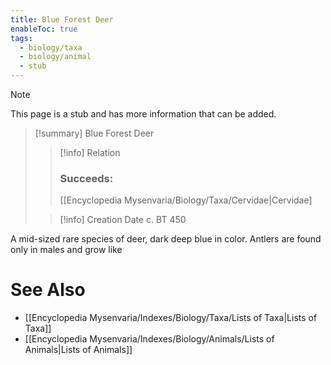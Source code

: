 ```yaml
---
title: Blue Forest Deer
enableToc: true
tags:
  - biology/taxa
  - biology/animal
  - stub
---
```


> [!note]
> This page is a stub and has more information that can be added.

> [!summary] Blue Forest Deer
> > [!info] Relation
> > ### Succeeds:
> > [[Encyclopedia Mysenvaria/Biology/Taxa/Cervidae|Cervidae]
>
> > [!info] Creation Date
> > c. BT 450

A mid-sized rare species of deer, dark deep blue in color. Antlers are found only in males and grow like 

# See Also
- [[Encyclopedia Mysenvaria/Indexes/Biology/Taxa/Lists of Taxa|Lists of Taxa]]
- [[Encyclopedia Mysenvaria/Indexes/Biology/Animals/Lists of Animals|Lists of Animals]]
